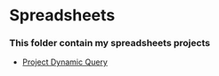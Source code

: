 # Spreadsheets
### This folder contain my spreadsheets projects

- [Project Dynamic Query](https://docs.google.com/spreadsheets/d/1bcgYvw5kB5TbX4_I0HWNU_zppYLqB-aAER1_xSDeCsc/edit?usp=sharing)
